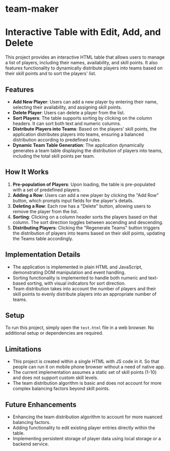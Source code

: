# team-maker

# Interactive Table with Edit, Add, and Delete

This project provides an interactive HTML table that allows users to manage a list of players, including their names, availability, and skill points. It also features functionality to dynamically distribute players into teams based on their skill points and to sort the players' list.

## Features

- **Add New Player**: Users can add a new player by entering their name, selecting their availability, and assigning skill points.
- **Delete Player**: Users can delete a player from the list.
- **Sort Players**: The table supports sorting by clicking on the column headers. It can sort both text and numeric columns.
- **Distribute Players into Teams**: Based on the players' skill points, the application distributes players into teams, ensuring a balanced distribution according to predefined rules.
- **Dynamic Team Table Generation**: The application dynamically generates a team table displaying the distribution of players into teams, including the total skill points per team.

## How It Works

1. **Pre-population of Players**: Upon loading, the table is pre-populated with a set of predefined players.
2. **Adding a Row**: Users can add a new player by clicking the "Add Row" button, which prompts input fields for the player's details.
3. **Deleting a Row**: Each row has a "Delete" button, allowing users to remove the player from the list.
4. **Sorting**: Clicking on a column header sorts the players based on that column. The sort direction toggles between ascending and descending.
5. **Distributing Players**: Clicking the "Regenerate Teams" button triggers the distribution of players into teams based on their skill points, updating the Teams table accordingly.

## Implementation Details

- The application is implemented in plain HTML and JavaScript, demonstrating DOM manipulation and event handling.
- Sorting functionality is implemented to handle both numeric and text-based sorting, with visual indicators for sort direction.
- Team distribution takes into account the number of players and their skill points to evenly distribute players into an appropriate number of teams.

## Setup

To run this project, simply open the `test.html` file in a web browser. No additional setup or dependencies are required.

## Limitations

- This project is created within a single HTML with JS code in it. So that people can run it on mobile phone browser without a need of native app.
- The current implementation assumes a static set of skill points (1-10) and does not support custom skill levels.
- The team distribution algorithm is basic and does not account for more complex balancing factors beyond skill points.

## Future Enhancements

- Enhancing the team distribution algorithm to account for more nuanced balancing factors.
- Adding functionality to edit existing player entries directly within the table.
- Implementing persistent storage of player data using local storage or a backend service.